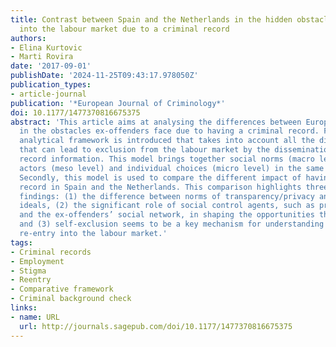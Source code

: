 ```yaml
---
title: Contrast between Spain and the Netherlands in the hidden obstacles to re-entry
  into the labour market due to a criminal record
authors:
- Elina Kurtovic
- Marti Rovira
date: '2017-09-01'
publishDate: '2024-11-25T09:43:17.978050Z'
publication_types:
- article-journal
publication: '*European Journal of Criminology*'
doi: 10.1177/1477370816675375
abstract: 'This article aims at analysing the differences between European countries
  in the obstacles ex-offenders face due to having a criminal record. First, a comparative
  analytical framework is introduced that takes into account all the different elements
  that can lead to exclusion from the labour market by the dissemination of criminal
  record information. This model brings together social norms (macro level), social
  actors (meso level) and individual choices (micro level) in the same framework.
  Secondly, this model is used to compare the different impact of having a criminal
  record in Spain and the Netherlands. This comparison highlights three important
  findings: (1) the difference between norms of transparency/privacy and inclusive/exclusive
  ideals, (2) the significant role of social control agents, such as probation agencies
  and the ex-offenders’ social network, in shaping the opportunities that they have,
  and (3) self-exclusion seems to be a key mechanism for understanding unsuccessful
  re-entry into the labour market.'
tags:
- Criminal records
- Employment
- Stigma
- Reentry
- Comparative framework
- Criminal background check
links:
- name: URL
  url: http://journals.sagepub.com/doi/10.1177/1477370816675375
---
```

